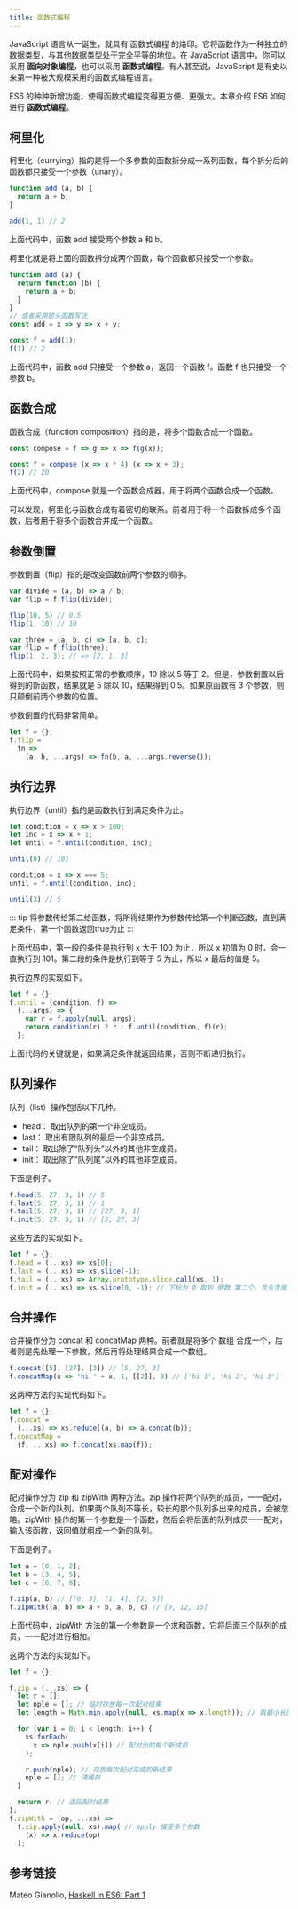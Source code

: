 ```yaml
---
title: 函数式编程
---
```


JavaScript 语言从一诞生，就具有 函数式编程 的烙印。它将函数作为一种独立的数据类型，与其他数据类型处于完全平等的地位。在 JavaScript 语言中，你可以采用 __面向对象编程__，也可以采用 __函数式编程__。有人甚至说，JavaScript 是有史以来第一种被大规模采用的函数式编程语言。

ES6 的种种新增功能，使得函数式编程变得更方便、更强大。本章介绍 ES6 如何进行 __函数式编程__。

## 柯里化
柯里化（currying）指的是将一个多参数的函数拆分成一系列函数，每个拆分后的函数都只接受一个参数（unary）。

``` js
function add (a, b) {
  return a + b;
}

add(1, 1) // 2
```

上面代码中，函数 add 接受两个参数 a 和 b。

柯里化就是将上面的函数拆分成两个函数，每个函数都只接受一个参数。

``` js
function add (a) {
  return function (b) {
    return a + b;
  }
}
// 或者采用箭头函数写法
const add = x => y => x + y;

const f = add(1);
f(1) // 2
```

上面代码中，函数 add 只接受一个参数 a，返回一个函数 f。函数 f 也只接受一个参数 b。

## 函数合成
函数合成（function composition）指的是，将多个函数合成一个函数。

``` js
const compose = f => g => x => f(g(x));

const f = compose (x => x * 4) (x => x + 3);
f(2) // 20
```

上面代码中，compose 就是一个函数合成器，用于将两个函数合成一个函数。

可以发现，柯里化与函数合成有着密切的联系。前者用于将一个函数拆成多个函数，后者用于将多个函数合并成一个函数。

## 参数倒置
参数倒置（flip）指的是改变函数前两个参数的顺序。

``` js
var divide = (a, b) => a / b;
var flip = f.flip(divide);

flip(10, 5) // 0.5
flip(1, 10) // 10

var three = (a, b, c) => [a, b, c];
var flip = f.flip(three);
flip(1, 2, 3); // => [2, 1, 3]
```

上面代码中，如果按照正常的参数顺序，10 除以 5 等于 2。但是，参数倒置以后得到的新函数，结果就是 5 除以 10，结果得到 0.5。如果原函数有 3 个参数，则只颠倒前两个参数的位置。

参数倒置的代码非常简单。

``` js
let f = {};
f.flip =
  fn =>
    (a, b, ...args) => fn(b, a, ...args.reverse());
```

## 执行边界
执行边界（until）指的是函数执行到满足条件为止。

``` js
let condition = x => x > 100;
let inc = x => x + 1;
let until = f.until(condition, inc);

until(0) // 101

condition = x => x === 5;
until = f.until(condition, inc);

until(3) // 5
```

::: tip
将参数传给第二给函数，将所得结果作为参数传给第一个判断函数，直到满足条件，第一个函数返回true为止
:::

上面代码中，第一段的条件是执行到 x 大于 100 为止，所以 x 初值为 0 时，会一直执行到 101。第二段的条件是执行到等于 5 为止，所以 x 最后的值是 5。

执行边界的实现如下。

``` js
let f = {};
f.until = (condition, f) =>
  (...args) => {
    var r = f.apply(null, args);
    return condition(r) ? r : f.until(condition, f)(r);
  };
```

上面代码的关键就是，如果满足条件就返回结果，否则不断递归执行。

## 队列操作
队列（list）操作包括以下几种。

- head： 取出队列的第一个非空成员。
- last： 取出有限队列的最后一个非空成员。
- tail： 取出除了“队列头”以外的其他非空成员。
- init： 取出除了“队列尾”以外的其他非空成员。

下面是例子。

``` js
f.head(5, 27, 3, 1) // 5
f.last(5, 27, 3, 1) // 1
f.tail(5, 27, 3, 1) // [27, 3, 1]
f.init(5, 27, 3, 1) // [5, 27, 3]
```

这些方法的实现如下。

``` js
let f = {};
f.head = (...xs) => xs[0];
f.last = (...xs) => xs.slice(-1);
f.tail = (...xs) => Array.prototype.slice.call(xs, 1);
f.init = (...xs) => xs.slice(0, -1); // 下标为 0 取到 倒数 第二个，含头含尾
```

## 合并操作
合并操作分为 concat 和 concatMap 两种。前者就是将多个 数组 合成一个，后者则是先处理一下参数，然后再将处理结果合成一个数组。

``` js
f.concat([5], [27], [3]) // [5, 27, 3]
f.concatMap(x => 'hi ' + x, 1, [[2]], 3) // ['hi 1', 'hi 2', 'hi 3']
```

这两种方法的实现代码如下。

``` js
let f = {};
f.concat =
  (...xs) => xs.reduce((a, b) => a.concat(b));
f.concatMap =
  (f, ...xs) => f.concat(xs.map(f));
```

## 配对操作
配对操作分为 zip 和 zipWith 两种方法。zip 操作将两个队列的成员，一一配对，合成一个新的队列。如果两个队列不等长，较长的那个队列多出来的成员，会被忽略。zipWith 操作的第一个参数是一个函数，然后会将后面的队列成员一一配对，输入该函数，返回值就组成一个新的队列。

下面是例子。

``` js
let a = [0, 1, 2];
let b = [3, 4, 5];
let c = [6, 7, 8];

f.zip(a, b) // [[0, 3], [1, 4], [2, 5]]
f.zipWith((a, b) => a + b, a, b, c) // [9, 12, 15]
```

上面代码中，zipWith 方法的第一个参数是一个求和函数，它将后面三个队列的成员，一一配对进行相加。

这两个方法的实现如下。

``` js
let f = {};

f.zip = (...xs) => {
  let r = [];
  let nple = []; // 临时存放每一次配对结果
  let length = Math.min.apply(null, xs.map(x => x.length)); // 取最小长度，较长的那个队列多出来的成员，会被忽略

  for (var i = 0; i < length; i++) {
    xs.forEach(
      x => nple.push(x[i]) // 配对出的每个新成员
    );

    r.push(nple); // 存放每次配对完成的新结果
    nple = []; // 清缓存
  }

  return r; // 返回配对结果
};
f.zipWith = (op, ...xs) =>
  f.zip.apply(null, xs).map( // apply 接受多个参数
    (x) => x.reduce(op)
  );
```

## 参考链接
Mateo Gianolio, [Haskell in ES6: Part 1](http://casualjavascript.com/?1)